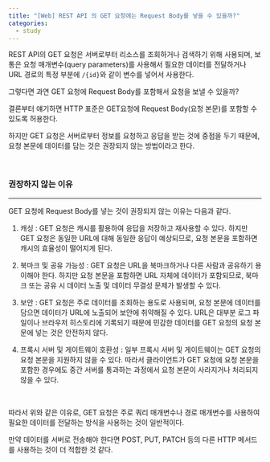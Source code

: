 ```yaml
---
title: "[Web] REST API 의 GET 요청에는 Request Body를 넣을 수 있을까?"
categories:
  - study
---
```


REST API의 GET 요청은 서버로부터 리소스를 조회하거나 검색하기 위해 사용되며, 보통은 요청 매개변수(query parameters)를 사용해서 필요한 데이터를 전달하거나 URL 경로의 특정 부분에 `/{id}`와 같이 변수를 넣어서 사용한다.

그렇다면 과연 GET 요청에 Request Body를 포함해서 요청을 보낼 수 있을까?

결론부터 얘기하면 HTTP 표준은 GET요청에 Request Body(요청 본문)를 포함할 수 있도록 허용한다.

하지만 GET 요청은 서버로부터 정보를 요청하고 응답을 받는 것에 중점을 두기 때문에, 요청 본문에 데이터를 담는 것은 권장되지 않는 방법이라고 한다.

<br>

### 권장하지 않는 이유

---

GET 요청에 Request Body를 넣는 것이 권장되지 않는 이유는 다음과 같다.

1. 캐싱 : GET 요청은 캐시를 활용하여 응답을 저장하고 재사용할 수 있다. 하지만 GET 요청은 동일한 URL에 대해 동일한 응답이 예상되므로, 요청 본문을 포함하면 캐시의 효율성이 떨어지게 된다.

2. 북마크 및 공유 가능성 : GET 요청은 URL을 북마크하거나 다른 사람과 공유하기 용이해야 한다. 하지만 요청 본문을 포함하면 URL 자체에 데이터가 포함되므로, 북마크 또는 공유 시 데이터 노출 및 데이터 무결성 문제가 발생할 수 있다.

3. 보안 : GET 요청은 주로 데이터를 조회하는 용도로 사용되며, 요청 본문에 데이터를 담으면 데이터가 URL에 노출되어 보안에 취약해질 수 있다. URL은 대부분 로그 파일이나 브라우저 히스토리에 기록되기 때문에 민감한 데이터를 GET 요청의 요청 본문에 넣는 것은 안전하지 않다.

4. 프록시 서버 및 게이트웨이 호환성 : 일부 프록시 서버 및 게이트웨이는 GET 요청의 요청 본문을 지원하지 않을 수 있다. 따라서 클라이언트가 GET 요청에 요청 본문을 포함한 경우에도 중간 서버를 통과하는 과정에서 요청 본문이 사라지거나 처리되지 않을 수 있다.

<br>

따라서 위와 같은 이유로, GET 요청은 주로 쿼리 매개변수나 경로 매개변수를 사용하여 필요한 데이터를 전달하는 방식을 사용하는 것이 일반적이다.

만약 데이터를 서버로 전송해야 한다면 POST, PUT, PATCH 등의 다른 HTTP 메서드를 사용하는 것이 더 적합한 것 같다.
